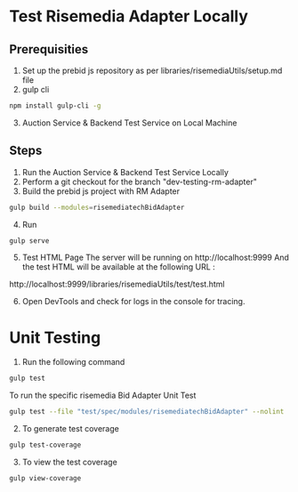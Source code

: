 # Test Risemedia Adapter Locally

## Prerequisities 
1. Set up the prebid js repository as per libraries/risemediaUtils/setup.md file
2. gulp cli 
```bash
npm install gulp-cli -g
```
3. Auction Service & Backend Test Service on Local Machine

## Steps
1. Run the Auction Service & Backend Test Service Locally
2. Perform a git checkout for the branch "dev-testing-rm-adapter"
3. Build the prebid js project with RM Adapter
```bash
gulp build --modules=risemediatechBidAdapter
```

4. Run
```bash
gulp serve
```

5. Test HTML Page
The server will be running on http://localhost:9999
And the test HTML will be available at the following URL :

http://localhost:9999/libraries/risemediaUtils/test/test.html

6. Open DevTools and check for logs in the console for tracing.

# Unit Testing

1. Run the following command
```bash
gulp test
```
To run the specific risemedia Bid Adapter Unit Test
```bash
gulp test --file "test/spec/modules/risemediatechBidAdapter" --nolint
```

2. To generate test coverage
```bash
gulp test-coverage
```

3. To view the test coverage
```bash
gulp view-coverage
```